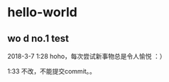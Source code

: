 # hello-world
wo d no.1 test
---------------
2018-3-7  1:28
hoho，每次尝试新事物总是令人愉悦 
：）

1:33
不改，不能提交commit。。
